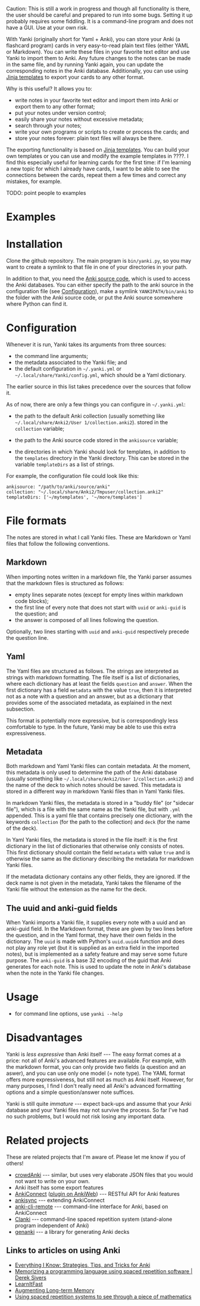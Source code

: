 Caution: This is still a work in progress and though all functionality is there,
the user should be careful and prepared to run into some bugs.
Setting it up probably requires some fiddling.
It is a command-line program and does not have a GUI.
Use at your own risk.

With Yanki (originally short for Yaml + Anki),
you can store your Anki (a flashcard program)
cards in very easy-to-read plain text files
(either YAML or Markdown).
You can write these files in your favorite text editor
and use Yanki to import them to Anki.
Any future changes to the notes can be made in the same file,
and by running Yanki again, you can update the corresponding notes in the Anki database.
Additionally, you can use
using [Jinja templates](http://jinja.pocoo.org/)
to export your cards to any other format.

Why is this useful? It allows you to:

- write notes in your favorite text editor and import them into Anki or export them to any other format;
- put your notes under version control;
- easily share your notes without excessive metadata;
- search through your notes;
- write your own programs or scripts to create or process the cards; and
- store your notes forever: plain text files will always be there.

The exporting functionality is based on [Jinja templates](http://jinja.pocoo.org/).
You can build your own templates or you can use and modify the example templates in ????.
I find this especially useful for learning cards for the first time:
if I'm learning a new topic for which I already have cards,
I want to be able to see the connections between the cards,
repeat them a few times
and correct any mistakes, for example.

TODO: point people to examples

# Examples

# Installation

Clone the github repository. The main program is `bin/yanki.py`, so you may want to create a symlink to that file in one of your directories in your path.

In addition to that, you need the [Anki source code](https://github.com/dae/anki),
which is used to access the Anki databases.
You can either specify the path to the anki  source in the configuration file
(see [Configuration](#Configuration)),
make a symlink `YANKIPATH/bin/anki` to the folder with the Anki source code,
or put the Anki source somewhere where Python can find it.


# Configuration

Whenever it is run,
Yanki takes its arguments from three sources:

- the command line arguments;
- the metadata associated to the Yanki file; and
- the default configuration in `~/.yanki.yml` or `~/.local/share/Yanki/config.yml`,
which should be a Yaml dictionary.

The earlier source in this list takes precedence over the sources that follow it.

As of now, there are only a few things you can configure in `~/.yanki.yml`:

- the path to the default Anki collection
(usually something like `~/.local/share/Anki2/User 1/collection.anki2`).
stored in the `collection` variable;

- the path to the Anki source code
stored in the `ankisource` variable;

- the directories in which Yanki should look for templates,
in addition to the `templates` directory in the Yanki directory.
This can be stored in the variable `templateDirs`
as a list of strings.

For example, the configuration file could look like this:

```
ankisource: "/path/to/anki/source/anki"
collection: "~/.local/share/Anki2/Tmpuser/collection.anki2"
templateDirs: ['~/mytemplates', '~/more/templates']
```

# File formats

The notes are stored in what I call Yanki files.
These are Markdown or Yaml files that follow the following conventions.

## Markdown

When importing notes written in a markdown file, the Yanki parser assumes that the markdown files is structured as follows:

- empty lines separate notes (except for empty lines within markdown code blocks);
- the first line of every note that does not start with `uuid` or `anki-guid` is the question; and
- the answer is composed of all lines following the question.

Optionally, two lines starting with `uuid` and `anki-guid` respectively precede the question line.

## Yaml

The Yaml files are structured as follows.
The strings are interpreted as strings with markdown formatting.
The file itself is a list of dictionaries,
where each dictionary has at least the fields `question` and `answer`.
When the first dictionary has a field `metadata` with the value `true`,
then it is interpreted not as a note with a question and an answer,
but as a dictionary that provides some of the associated metadata,
as explained in the next subsection.

This format is potentially more expressive,
but is correspondingly less comfortable to type.
In the future, Yanki may be able to use this extra expressiveness.


## Metadata

Both markdown and Yaml Yanki files can contain metadata.
At the moment, this metadata is only used to determine
the path of the Anki database
(usually something like `~/.local/share/Anki2/User 1/collection.anki2`)
and the name of the deck to which notes should be saved.
This metadata is stored in a different way in markdown Yanki files than in Yaml Yanki files.

In markdown Yanki files,
the metadata is stored in a "buddy file" (or "sidecar file"),
which is a file with the same name as the Yanki file, but with `.yml` appended.
This is a yaml file that contains precisely one dictionary,
with the keywords `collection` (for the path to the collection)
and `deck` (for the name of the deck).

In Yaml Yanki files,
the metadata is stored in the file itself:
it is the first dictionary in the list of dictionaries that otherwise only consists of notes.
This first dictionary should contain the field `metadata` with value `true`
and is otherwise the same as the dictionary describing the metadata for markdown Yanki files.

If the metadata dictionary contains any other fields,
they are ignored.
If the deck name is not given in the metadata,
Yanki takes the filename of the Yanki file without the extension as the name for the deck.


## The uuid and anki-guid fields

When Yanki imports a Yanki file, it supplies every note with a uuid and an anki-guid field.
In the Markdown format, these are given by two lines before the question, and in the Yaml format,
they have their own fields in the dictionary.
The `uuid` is made with Python's `uuid.uuid4` function and does not play any role yet
(but it is supplied as an extra field in the imported notes),
but is implemented as a safety feature and may serve some future purpose.
The `anki-guid` is a base 32 encoding of the guid that Anki generates for each note.
This is used to update the note in Anki's database when the note in the Yanki file changes.



# Usage

- for command line options, use `yanki --help`

# Disadvantages

Yanki is *less expressive* than Anki itself ---
The easy format comes at a price:
not all of Anki's advanced features are available.
For example, with the markdown format,
you can only provide two fields (a question and an aswer),
and you can use only one model (= note type).
The YAML format offers more expressiveness,
but still not as much as Anki itself.
However, for many purposes, I find I don't really need all Anki's advanced formatting options
and a simple question/answer note suffices.

Yanki is still quite *immature*  ---
expect back-ups and assume that your Anki database and your Yanki files may not survive the process.
So far I've had no such problems, but I would not risk losing any important data.

# Related projects

These are related projects that I'm aware of. Please let me know if you of others!

- [crowdAnki](https://github.com/Stvad/CrowdAnki)
--- similar, but uses very elaborate JSON files that you would not want to write on your own.
- Anki itself has some export features 
- [AnkiConnect](https://github.com/FooSoft/anki-connect)
([plugin on AnkiWeb](https://ankiweb.net/shared/info/2055492159))
--- RESTful API for Anki features
- [ankisync](https://github.com/patarapolw/ankisync)
--- extending AnkiConnect
- [anki-cli-remote](https://github.com/glutanimate/anki-cli-remote)
--- command-line interface for Anki, based on AnkiConnect
- [Clanki](https://github.com/marcusbuffett/Clanki)
--- command-line spaced repetition system (stand-alone program independent of Anki)
- [genanki](https://github.com/kerrickstaley/genanki)
--- a library for generating Anki decks


## Links to articles on using Anki

- [Everything I Know: Strategies, Tips, and Tricks for Anki](https://senrigan.io/blog/everything-i-know-strategies-tips-and-tricks-for-spaced-repetition-anki/?utm_source=hackernewsletter&utm_medium=email&utm_term=fav)
- [Memorizing a programming language using spaced repetition software | Derek Sivers](https://sivers.org/srs)
- [LearnItFast](https://learnitfast.io/#/)
- [Augmenting Long-term Memory](http://augmentingcognition.com/ltm.html)
- [Using spaced repetition systems to see through a piece of mathematics](http://cognitivemedium.com/srs-mathematics)

